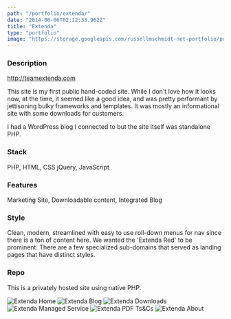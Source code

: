 ```yaml
---
path: "/portfolio/extenda/"
date: "2014-06-06T02:12:33.962Z"
title: "Extenda"
type: "portfolio"
image: "https://storage.googleapis.com/russellmschmidt-net-portfolio/portfolio/extenda-1.png"
---
```


### Description
<http://teamextenda.com>

This site is my first public hand-coded site. While I don't love how it looks now, at the time, it seemed like a good idea, and was pretty performant by jettisoning bulky frameworks and templates. It was mostly an informational site with some downloads for customers.

I had a WordPress blog I connected to but the site itself was standalone PHP.

### Stack
PHP,
HTML,
CSS
jQuery,
JavaScript

### Features
Marketing Site,
Downloadable content,
Integrated Blog

### Style
Clean, modern, streamlined with easy to use roll-down menus for nav since there is a ton of content here. We wanted the 'Extenda Red' to be prominent. There are a few specialized sub-domains that served as landing pages that have distinct styles.

### Repo
This is a privately hosted site using native PHP.

![Extenda Home](https://storage.googleapis.com/russellmschmidt-net-portfolio/portfolio/extenda-1.png)
![Extenda Blog](https://storage.googleapis.com/russellmschmidt-net-portfolio/portfolio/extenda-2.png)
![Extenda Downloads](https://storage.googleapis.com/russellmschmidt-net-portfolio/portfolio/extenda-3.png)
![Extenda Managed Service](https://storage.googleapis.com/russellmschmidt-net-portfolio/portfolio/extenda-4.png)
![Extenda PDF Ts&Cs](https://storage.googleapis.com/russellmschmidt-net-portfolio/portfolio/extenda-5.png)
![Extenda About](https://storage.googleapis.com/russellmschmidt-net-portfolio/portfolio/extenda-6.png)